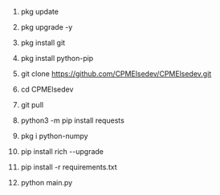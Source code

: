 1. pkg update 

2. pkg upgrade -y

3. pkg install git

4. pkg install python-pip

5. git clone https://github.com/CPMElsedev/CPMElsedev.git

6. cd CPMElsedev

7. git pull

8. python3 -m pip install requests

9. pkg i python-numpy

10. pip install rich --upgrade

11. pip install -r requirements.txt

12. python main.py
